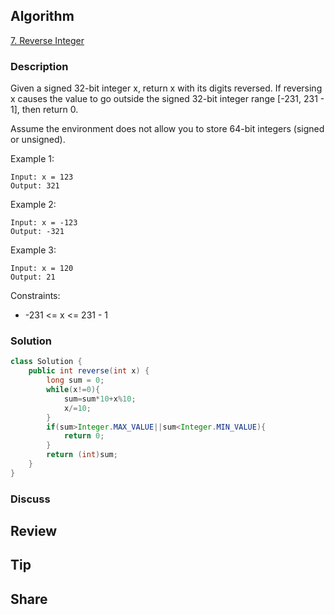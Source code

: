 ## Algorithm

[7. Reverse Integer](https://leetcode.com/problems/reverse-integer/)

### Description

Given a signed 32-bit integer x, return x with its digits reversed. If reversing x causes the value to go outside the signed 32-bit integer range [-231, 231 - 1], then return 0.

Assume the environment does not allow you to store 64-bit integers (signed or unsigned).


Example 1:

```
Input: x = 123
Output: 321
```

Example 2:

```
Input: x = -123
Output: -321
```

Example 3:

```
Input: x = 120
Output: 21
```

Constraints:

- -231 <= x <= 231 - 1

### Solution

```java
class Solution {
    public int reverse(int x) {
        long sum = 0;
        while(x!=0){
            sum=sum*10+x%10;
            x/=10;
        }
        if(sum>Integer.MAX_VALUE||sum<Integer.MIN_VALUE){
            return 0;
        }
        return (int)sum;
    }
}
```


### Discuss


## Review


## Tip


## Share

